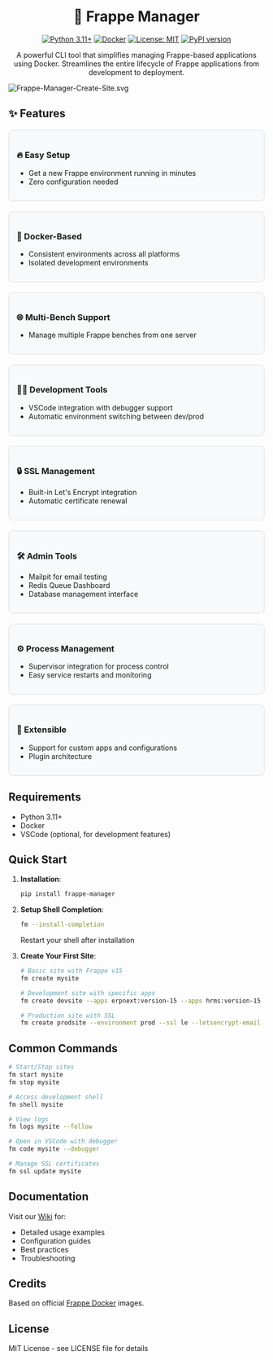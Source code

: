 <div align="center">

# 🚀 Frappe Manager

[![Python 3.11+](https://img.shields.io/badge/python-3.11+-blue.svg)](https://www.python.org/downloads/)
[![Docker](https://img.shields.io/badge/docker-%230db7ed.svg?logo=docker&logoColor=white)](https://www.docker.com/)
[![License: MIT](https://img.shields.io/badge/License-MIT-yellow.svg)](https://opensource.org/licenses/MIT)
[![PyPI version](https://badge.fury.io/py/frappe-manager.svg)](https://badge.fury.io/py/frappe-manager)

A powerful CLI tool that simplifies managing Frappe-based applications using Docker. Streamlines the entire lifecycle of Frappe applications from development to deployment.

</div>

![Frappe-Manager-Create-Site.svg](https://user-images.githubusercontent.com/28294795/283108791-0237d05a-2562-48be-987b-037a200d71a3.svg)

## ✨ Features

<div class="features-grid" style="display: grid; grid-template-columns: repeat(auto-fit, minmax(300px, 1fr)); gap: 20px; margin: 20px 0;">

<div style="border: 1px solid #ddd; border-radius: 8px; padding: 15px; background-color: #f8f9fa;">
<h3>🔥 Easy Setup</h3>
<ul>
<li>Get a new Frappe environment running in minutes</li>
<li>Zero configuration needed</li>
</ul>
</div>

<div style="border: 1px solid #ddd; border-radius: 8px; padding: 15px; background-color: #f8f9fa;">
<h3>🐳 Docker-Based</h3>
<ul>
<li>Consistent environments across all platforms</li>
<li>Isolated development environments</li>
</ul>
</div>

<div style="border: 1px solid #ddd; border-radius: 8px; padding: 15px; background-color: #f8f9fa;">
<h3>🌐 Multi-Bench Support</h3>
<ul>
<li>Manage multiple Frappe benches from one server</li>
</ul>
</div>

<div style="border: 1px solid #ddd; border-radius: 8px; padding: 15px; background-color: #f8f9fa;">
<h3>👨‍💻 Development Tools</h3>
<ul>
<li>VSCode integration with debugger support</li>
<li>Automatic environment switching between dev/prod</li>
</ul>
</div>

<div style="border: 1px solid #ddd; border-radius: 8px; padding: 15px; background-color: #f8f9fa;">
<h3>🔒 SSL Management</h3>
<ul>
<li>Built-in Let's Encrypt integration</li>
<li>Automatic certificate renewal</li>
</ul>
</div>

<div style="border: 1px solid #ddd; border-radius: 8px; padding: 15px; background-color: #f8f9fa;">
<h3>🛠️ Admin Tools</h3>
<ul>
<li>Mailpit for email testing</li>
<li>Redis Queue Dashboard</li>
<li>Database management interface</li>
</ul>
</div>

<div style="border: 1px solid #ddd; border-radius: 8px; padding: 15px; background-color: #f8f9fa;">
<h3>⚙️ Process Management</h3>
<ul>
<li>Supervisor integration for process control</li>
<li>Easy service restarts and monitoring</li>
</ul>
</div>

<div style="border: 1px solid #ddd; border-radius: 8px; padding: 15px; background-color: #f8f9fa;">
<h3>🔌 Extensible</h3>
<ul>
<li>Support for custom apps and configurations</li>
<li>Plugin architecture</li>
</ul>
</div>

</div>

## Requirements

- Python 3.11+
- Docker
- VSCode (optional, for development features)

## Quick Start

1. **Installation**:
   ```bash
   pip install frappe-manager
   ```

2. **Setup Shell Completion**:
   ```bash
   fm --install-completion
   ```
   Restart your shell after installation

3. **Create Your First Site**:
   ```bash
   # Basic site with Frappe v15
   fm create mysite

   # Development site with specific apps
   fm create devsite --apps erpnext:version-15 --apps hrms:version-15 --environment dev
   
   # Production site with SSL
   fm create prodsite --environment prod --ssl le --letsencrypt-email admin@example.com
   ```

## Common Commands

```bash
# Start/Stop sites
fm start mysite
fm stop mysite

# Access development shell
fm shell mysite

# View logs
fm logs mysite --follow

# Open in VSCode with debugger
fm code mysite --debugger

# Manage SSL certificates
fm ssl update mysite
```

## Documentation

Visit our [Wiki](https://github.com/rtCamp/Frappe-Manager/wiki) for:
- Detailed usage examples
- Configuration guides
- Best practices
- Troubleshooting

## Credits

Based on official [Frappe Docker](https://github.com/frappe/frappe_docker) images.

## License

MIT License - see LICENSE file for details
